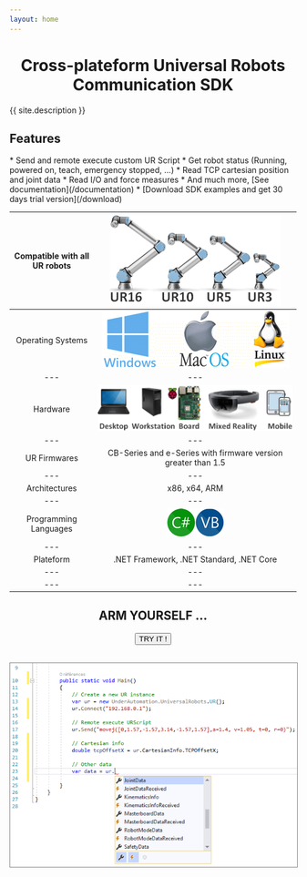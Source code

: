 ```yaml
---
layout: home
---
```


<h1><center>Cross-plateform Universal Robots Communication SDK</center></h1>

{{ site.description }}

<h2>Features</h2>
* Send and remote execute custom UR Script
* Get robot status (Running, powered on, teach, emergency stopped, ...)
* Read TCP cartesian position and joint data
* Read I/O and force measures
* And much more, [See documentation](/documentation)
* [Download SDK examples and get 30 days trial version](/download)

|Compatible with all UR robots|![UR16, UR10, UR5, UR3](/assets/robots.png "Works with UR16, UR10, UR5, UR3 !")|
|:---:|:---:|
| Operating Systems | ![Windows, MacOS, Linux](/assets/os.png "Works on Windows, MacOS and Linux !") |
|---|---|
| Hardware | ![Desktop, Workstation, Boards (Raspberry PI, ...), Mixed Reality, Mobile](/assets/hardware.png) |
|---|---|
| UR Firmwares | CB-Series and e-Series with firmware version greater than 1.5 |
|---|---|
| Architectures | x86, x64, ARM |
|---|---|
| Programming Languages | ![C#, VB.NET](/assets/langages.png) |
|---|---|
| Plateform | .NET Framework, .NET Standard, .NET Core |
|---|---|
|---|---|

<center>
<h2>ARM YOURSELF ...</h2>
<div class="btn-container">
      <button title="Try it now !" onclick="location.href='/download'" class="btn-pill">
        <span>TRY IT !</span>
      </button>
</div>
	  
<br>

<a href="/download"><img src="/assets/example-universal-robots-sdk.png" alt="Try it!" title="Try it now !" style="border: 1px solid gray" /></a>


</center>

